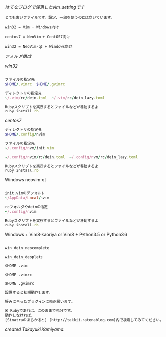 *はてなブログで使用したvim_settingです*

    とても古いファイルです。設定、一部を使うのには向いています。


```
win32 = Vim + Windows向け

centos7 = NeoVim + CentOS7向け

win32 = NeoVim-qt + Windows向け
```

*フォルダ構成*

*win32*

```ruby

ファイルの指定先
$HOME/.vimrc  $HOME/.gvimrc

ディレクトリの指定先
~/.vim/rc/dein.toml  ~/.vim/rc/dein_lazy.toml

Rubyスクリプトを実行するとファイルなどが移動するよ
ruby install.rb

```

*centos7*

```ruby
ディレクトリの指定先
$HOME/.config/nvim

ファイルの指定先
~/.config/nvm/init.vim

~/.config/nvim/rc/dein.toml  ~/.config/nvm/rc/dein_lazy.toml

Rubyスクリプトを実行するとファイルなどが移動するよ
ruby install.rb

```

Windows neovim-qt

```ruby

init.vimのデフォルト
~/AppData/Local/nvim

rcフォルダやdeinの指定
~/.config/nvim

Rubyスクリプトを実行するとファイルなどが移動するよ
ruby install.rb

```

Windows + Vim8-kaoriya or Vim8  + Python3.5 or Python3.6

```txt

win_dein_neocomplete

win_dein_deoplete

$HOME .vim

$HOME .vimrc

$HOME .gvimrc

設置すると初期動作します。

好みに合ったプラグインに修正願います。

※ Rubyであれば、このままで充分です。
動作しなければ、
[Sinatraのあらかると] (http://takkii.hatenablog.com)内で検索してみてください。

```

*created Takayuki Kamiyama.*
